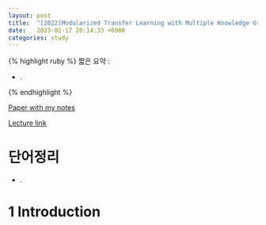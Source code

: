 ```yaml
---
layout: post
title:  "[2022]Modularized Transfer Learning with Multiple Knowledge Graphs for Zero-shot Commonsense Reasoning"
date:   2023-02-17 20:14:33 +0900
categories: study
---
```






{% highlight ruby %}
짧은 요약 :  

* .  
    
{% endhighlight %}


[Paper with my notes](https://drive.google.com/drive/folders/1E9wjgl5kX5Q8HRfq6jPRtiDq755cNOFC?usp=sharing)  


[Lecture link](https://aclanthology.org/2022.naacl-main.163.mp4)  


# 단어정리  
* .    


   

# 1 Introduction  

